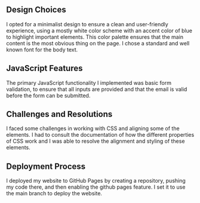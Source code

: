  ## Design Choices

 I opted for a minimalist design to ensure a clean and user-friendly experience, using a mostly white color scheme with an accent color of blue to highlight important elements. This color palette ensures that the main content is the most obvious thing on the page. I chose a standard and well known font for the body text.

 ## JavaScript Features

 The primary JavaScript functionality I implemented was basic form validation, to ensure that all inputs are provided and that the email is valid before the form can be submitted.

 ## Challenges and Resolutions

 I faced some challenges in working with CSS and aligning some of the elements. I had to consult the documentation of how the different properties of CSS work and I was able to resolve the alignment and styling of these elements.

 ## Deployment Process

 I deployed my website to GitHub Pages by creating a repository, pushing my code there, and then enabling the github pages feature. I set it to use the main branch to deploy the website.